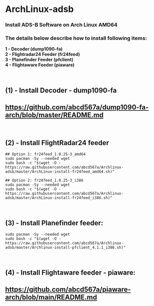 # ArchLinux-adsb


### Install ADS-B Software on Arch Linux AMD64 </br>

### The details below describe how to install following items: </br>

**1 - Decoder (dump1090-fa)** </br>
**2 - Flightradar24 Feeder (fr24feed)** </br>
**3 - Planefinder Feeder (pfclient)** </br>
**4 - Flightaware Feeder (piaware)** </br>

</br>

## (1) - Install Decoder - dump1090-fa </br>

##  https://github.com/abcd567a/dump1090-fa-arch/blob/master/README.md

</br>

## (2) - Install FlightRadar24 feeder </br>

```
## Option 1: fr24feed_1.0.25-3_amd64
sudo pacman -Sy --needed wget
sudo bash -c "$(wget -O - https://raw.githubusercontent.com/abcd567a/Archlinux-adsb/master/ArchLinux-install-fr24feed_amd64.sh)"

## Option 2: fr24feed_1.0.25-3_i386
sudo pacman -Sy --needed wget
sudo bash -c "$(wget -O - https://raw.githubusercontent.com/abcd567a/Archlinux-adsb/master/ArchLinux-install-fr24feed_i386.sh)"
``` 

</br>

## (3) - Install Planefinder feeder:</br>

```
sudo pacman -Sy --needed wget
sudo bash -c "$(wget -O - https://raw.githubusercontent.com/abcd567a/Archlinux-adsb/master/Archlinux-install-pfclient_4.1.1_i386.sh)"
``` 

</br>

## (4) - Install Flightaware feeder - piaware: </br>

## https://github.com/abcd567a/piaware-arch/blob/main/README.md

</br></br>
